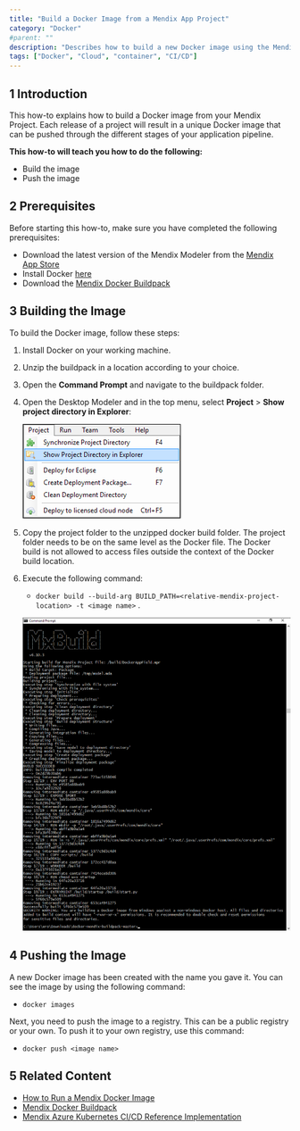 ```yaml
---
title: "Build a Docker Image from a Mendix App Project"
category: "Docker"
#parent: ""
description: "Describes how to build a new Docker image using the Mendix buildpack."
tags: ["Docker", "Cloud", "container", "CI/CD"]
---
```


## 1 Introduction

This how-to explains how to build a Docker image from your Mendix Project. Each release of a project will result in a unique Docker image that can be pushed through the different stages of your application pipeline.

**This how-to will teach you how to do the following:**

* Build the image
* Push the image

## 2 Prerequisites

Before starting this how-to, make sure you have completed the following prerequisites:

* Download the latest version of the Mendix Modeler from the [Mendix App Store](https://appstore.home.mendix.com/index3.html)
* Install Docker [here](https://docs.docker.com/engine/installation/)
* Download the [Mendix Docker Buildpack](https://github.com/mendix/docker-mendix-buildpack)

## 3 Building the Image

To build the Docker image, follow these steps:

1. Install Docker on your working machine.
2. Unzip the buildpack in a location according to your choice.
3. Open the **Command Prompt** and navigate to the buildpack folder. 
4.  Open the Desktop Modeler and in the top menu, select **Project** > **Show project directory in Explorer**:

    ![](attachments/build-docker-image-from-mendix-project/create-deployment-package.png)

5. Copy the project folder to the unzipped docker build folder. The project folder needs to be on the same level as the Docker file. The Docker build is not allowed to access files outside the context of the Docker build location.
6.  Execute the following command:

    * `docker build --build-arg BUILD_PATH=<relative-mendix-project-location> -t <image name>` .

    ![](attachments/build-docker-image-from-mendix-project/build-image.png)

## 4 Pushing the Image

A new Docker image has been created with the name you gave it. You can see the image by using the following command:

* `docker images`

Next, you need to push the image to a registry. This can be a public registry or your own. To push it to your own registry, use this command:

* `docker push <image name>`

## 5 Related Content

* [How to Run a Mendix Docker Image](run-mendix-docker-image)
* [Mendix Docker Buildpack](https://github.com/mendix/docker-mendix-buildpack)
* [Mendix Azure Kubernetes CI/CD Reference Implementation](https://github.com/mendix/azure-kubernetes-cicd-reference-impl)
